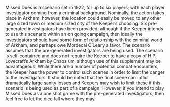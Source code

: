 Missed Dues is a scenario set in 1922, for up to six players; with each player investigator coming from a criminal background. Nominally, the action takes place in Arkham; however, the location could easily be moved to any other large sized town or medium sized city of the Keeper’s choosing.
Six pre-generated investigators have been provided, although if the Keeper intends to use this scenario within an on going campaign, then ideally the investigators should have some form of relationship with the criminal world of Arkham, and perhaps owe Mordecai O’Leary a favor. The scenario assumes that the pre-generated investigators are being used.
The scenario is self-contained and does not require the Keeper to have a copy of H.P. Lovecraft’s Arkham by Chaosium, although use of this supplement may be advantageous.
While there are a number of potential combat encounters, the Keeper has the power to control such scenes in order to limit the danger to the investigators. It should be noted that the final scene can inflict dramatically large sanity losses and Keepers may wish to limit these if this scenario is being used as part of a campaign. However, if you intend to play Missed Dues as a one shot game with the pre-generated investigators, then feel free to let the dice fall where they may.